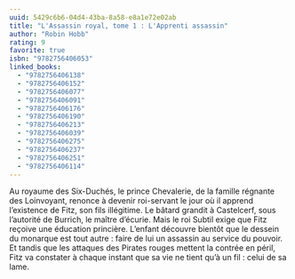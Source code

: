 ```yaml
---
uuid: 5429c6b6-04d4-43ba-8a58-e8a1e72e02ab
title: "L'Assassin royal, tome 1 : L'Apprenti assassin"
author: "Robin Hobb"
rating: 9
favorite: true
isbn: "9782756406053"
linked_books:
  - "9782756406138"
  - "9782756406152"
  - "9782756406077"
  - "9782756406091"
  - "9782756406176"
  - "9782756406190"
  - "9782756406213"
  - "9782756406039"
  - "9782756406275"
  - "9782756406237"
  - "9782756406251"
  - "9782756406114"
---
```


Au royaume des Six-Duchés, le prince Chevalerie, de la famille régnante des Loinvoyant, renonce à devenir roi-servant le jour où il apprend l’existence de Fitz, son fils illégitime. Le bâtard grandit à Castelcerf, sous l’autorité de Burrich, le maître d’écurie. Mais le roi Subtil exige que Fitz reçoive une éducation princière. L’enfant découvre bientôt que le dessein du monarque est tout autre : faire de lui un assassin au service du pouvoir. Et tandis que les attaques des Pirates rouges mettent la contrée en péril, Fitz va constater à chaque instant que sa vie ne tient qu’à un fil : celui de sa lame.